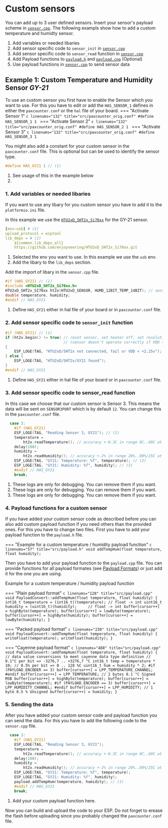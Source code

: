 # Custom sensors

You can add up to 3 user defined sensors. Insert your sensor's payload scheme in [`sensor.cpp`](https://github.com/cyberman54/ESP32-Paxcounter/blob/master/src/sensor.cpp).
The following exampls show how to add a custom temperature and humidty sensor.

1. Add variables or needed libaries
2. Add sensor specific code to `sensor_init` in [`sensor.cpp`](https://github.com/cyberman54/ESP32-Paxcounter/blob/master/src/sensor.cpp)
3. Add sensor specific code to `sensor_read` function in [`sensor.cpp`](https://github.com/cyberman54/ESP32-Paxcounter/blob/master/src/sensor.cpp)
4. Add Payload functions to [`payload.h`](https://github.com/cyberman54/ESP32-Paxcounter/blob/master/include/payload.h) and [`payload.cpp`](https://github.com/cyberman54/ESP32-Paxcounter/blob/master/src/payload.cpp) (Optional)
5. Use payload functions in [`sensor.cpp`](https://github.com/cyberman54/ESP32-Paxcounter/blob/master/src/sensor.cpp) to send sensor data

## Example 1: Custom Temperature and Humidity Sensor *GY-21*

To use an custom sensor you first have to enable the Sensor which you want to use. For this you have to edit or add the `HAS_SENSOR_1` defines in either the `paxcounter.conf` or the `hal` file of your board.
=== "Activate Sensor 1"
    ```c linenums="132" title="src/paxcounter_orig.conf"
    #define HAS_SENSOR_1 1
    ```
=== "Activate Sensor 2"
    ```c linenums="132" title="src/paxcounter_orig.conf"
    #define HAS_SENSOR_2 1
    ```
=== "Activate Sensor 3"
    ```c linenums="132" title="src/paxcounter_orig.conf"
    #define HAS_SENSOR_3 1
    ```

You might also add a constant for your custom sensor in the `paxcounter.conf` file. This is optional but can be used to identify the sensor type.

```c linenums="133" title="src/paxcounter_orig.conf"
#define HAS_GY21 1 // (1)
```

1. See usage of this in the example below
2.
### 1. Add variables or needed libaries
If you want to use any libary for you custom sensor you have to add it to the `platformio.ini` file.

In this example we use the [`HTU2xD_SHT2x_Si70xx`](https://github.com/enjoyneering/HTU2xD_SHT2x_Si70xx.git) for the GY-21 sensor.

<!-- FIXME comments did not work for ini file type-->
```yaml linenums="127" title="platformio.ini"
[env:usb] # (1)
upload_protocol = esptool
lib_deps = # (2)
    ${common.lib_deps_all}
    https://github.com/enjoyneering/HTU2xD_SHT2x_Si70xx.git

```

1. Selected the env you want to use. In this example we use the `usb` env.
2. Add the libary to the `lib_deps` section.

Add the import of libary in the `sensor.cpp` file.

```c linenums="5" title="sensor.cpp"
#if (HAS_GY21) // (1)
#include <HTU2xD_SHT2x_Si70xx.h>
HTU2xD_SHT2x_SI70xx ht2x(HTU2xD_SENSOR, HUMD_12BIT_TEMP_14BIT); // sensor type, resolution
double temperature, humidity;
#endif // HAS_GY21
```

1. Define `HAS_GY21` either in hal file of your board or in `paxcounter.conf` file.

### 2. Add sensor specific code to `sensor_init` function


```c linenums="1" title="src/sensor.cpp"
#if (HAS_GY21) // (1)
if (ht2x.begin() != true) // reset sensor, set heater off, set resolution, check power
                          // (sensor doesn't operate correctly if VDD < +2.25v)
{
    ESP_LOGE(TAG, "HTU2xD/SHT2x not connected, fail or VDD < +2.25v");
} else {
    ESP_LOGE(TAG, "HTU2xD/SHT2x/GY21 found");
}
#endif // HAS_GY21
```

1. Define `HAS_GY21` either in hal file of your board or in `paxcounter.conf` file.


### 3. Add sensor specific code to sensor_read function

In this case we choose that our custom sensor is Sensor 3. This means the data will be sent on `SENSOR3PORT` which is by default `12`. You can change this in the `paxcounter.conf` file.

```c linenums="78" title="src/sensor.cpp"
  case 3:
    #if (HAS_GY21)
    ESP_LOGE(TAG, "Reading Sensor 3, GY21"); // (1)
    temperature =
        ht2x.readTemperature(); // accuracy +-0.3C in range 0C..60C at  14-bit
    delay(100);
    humidity =
        ht2x.readHumidity(); // accuracy +-2% in range 20%..80%/25C at 12-bit
    ESP_LOGE(TAG, "GY21: Temperature: %f", temperature); // (2)
    ESP_LOGE(TAG, "GY21: Humidity: %f", humidity); // (3)
    #endif // HAS_GY21
    break;
```

1. These logs are only for debugging. You can remove them if you want.
2. These logs are only for debugging. You can remove them if you want.
3. These logs are only for debugging. You can remove them if you want.

### 4. Payload functions for a custom sensor

If you have added your custom sensor code as described before you can also add custom payload function if you need others than the provided ones. For this you have to change two files. First you have to add your payload function to the `payload.h` file.

===  "Example for a custom temperature / humidity payload function"
    ```c linenums="57" title="src/payload.h"
    void addTempHum(float temperature, float humidity);
    ```

Then you have to add your payload function to the `payload.cpp` file. You can provide functions for all payload formates (see [Payload Formats](../payloadformat.md)) or just add it for the one you are using.

Example for a custom temperature / humidity payload function

=== "Plain payload format"
    ```c linenums="128" title="src/payload.cpp"
    void PayloadConvert::addTempHum(float temperature, float humidity) {
    int16_t temperature = (int16_t)(temperature); // float -> int
    uint16_t humidity = (uint16_t)(humidity);     // float -> int
    buffer[cursor++] = highByte(temperature);
    buffer[cursor++] = lowByte(temperature);
    buffer[cursor++] = highByte(humidity);
    buffer[cursor++] = lowByte(humidity);
    }
    ```

=== "Packed payload format"
    ```c linenums="230" title="src/payload.cpp"
    void PayloadConvert::addTempHum(float temperature, float humidity) {
    writeFloat(temperature);
    writeFloat(humidity);
    }
    ```

=== "Cayenne payload format"
    ```c linenums="488" title="src/payload.cpp"
    void PayloadConvert::addTempHum(float temperature, float humidity) {
    // data value conversions to meet cayenne data type definition
    // 0.1°C per bit => -3276,7 .. +3276,7 °C
    int16_t temp = temperature * 10;
    // 0.5% per bit => 0 .. 128 %C
    uint16_t hum = humidity * 2;
    #if (PAYLOAD_ENCODER == 3)
    buffer[cursor++] = LPP_TEMPERATURE_CHANNEL;
    #endif
    buffer[cursor++] = LPP_TEMPERATURE; // 2 bytes 0.1 °C Signed MSB
    buffer[cursor++] = highByte(temperature);
    buffer[cursor++] = lowByte(temperature);
    #if (PAYLOAD_ENCODER == 3)
    buffer[cursor++] = LPP_HUMIDITY_CHANNEL;
    #endif
    buffer[cursor++] = LPP_HUMIDITY; // 1 byte 0.5 % Unsigned
    buffer[cursor++] = humidity;
    }
    ```


### 5. Sending the data

After you have added your custom sensor code and payload function you can send the data. For this you have to add the following code to the `sensor.cpp` file.

```c linenums="78" title="src/sensor.cpp" hl_lines="11"
  case 3:
    #if (HAS_GY21)
    ESP_LOGE(TAG, "Reading Sensor 3, GY21");
    temperature =
        ht2x.readTemperature(); // accuracy +-0.3C in range 0C..60C at  14-bit
    delay(100);
    humidity =
        ht2x.readHumidity(); // accuracy +-2% in range 20%..80%/25C at 12-bit
    ESP_LOGE(TAG, "GY21: Temperature: %f", temperature);
    ESP_LOGE(TAG, "GY21: Humidity: %f", humidity);
    payload.addTempHum(temperature, humidity); // (1)
    #endif // HAS_GY21
    break;
```

1. Add your custom payload function here.


Now you can build and upload the code to your ESP. Do not forget to erease the flash before uploading since you probably changed the `paxcounter.conf` file.
